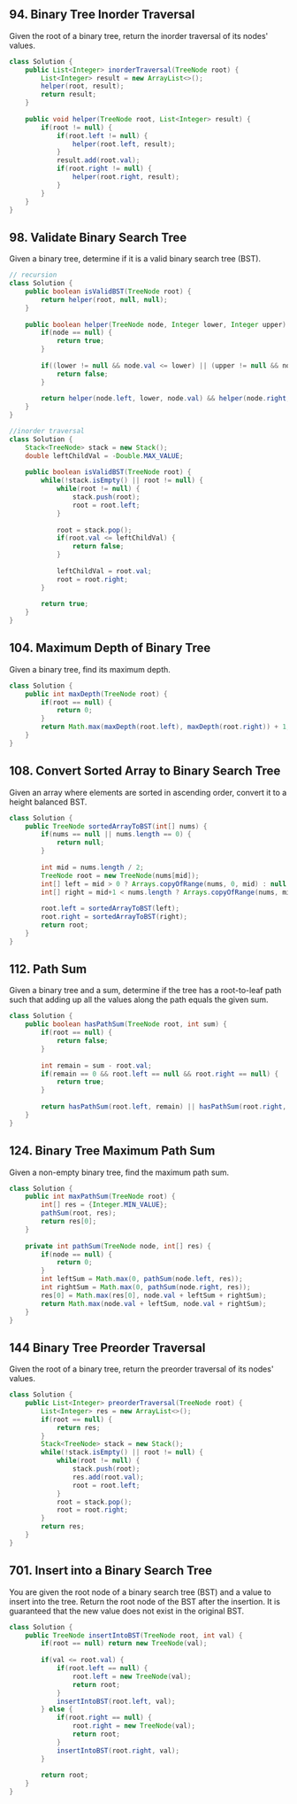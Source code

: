 ## 94. Binary Tree Inorder Traversal
Given the root of a binary tree, return the inorder traversal of its nodes' values.
```java
class Solution {
    public List<Integer> inorderTraversal(TreeNode root) {
        List<Integer> result = new ArrayList<>();
        helper(root, result);
        return result;
    }
    
    public void helper(TreeNode root, List<Integer> result) {
        if(root != null) {
            if(root.left != null) {
                helper(root.left, result);
            }
            result.add(root.val);
            if(root.right != null) {
                helper(root.right, result);
            }
        }
    }
}
```

## 98. Validate Binary Search Tree
Given a binary tree, determine if it is a valid binary search tree (BST).
```java
// recursion
class Solution {
    public boolean isValidBST(TreeNode root) {
        return helper(root, null, null);
    }
    
    public boolean helper(TreeNode node, Integer lower, Integer upper) {
        if(node == null) {
            return true;
        }
        
        if((lower != null && node.val <= lower) || (upper != null && node.val >= upper)) {
            return false;
        }
        
        return helper(node.left, lower, node.val) && helper(node.right, node.val, upper);
    }
}
```

```java
//inorder traversal
class Solution {
    Stack<TreeNode> stack = new Stack();
    double leftChildVal = -Double.MAX_VALUE;
    
    public boolean isValidBST(TreeNode root) {
        while(!stack.isEmpty() || root != null) {
            while(root != null) {
                stack.push(root);
                root = root.left;
            }
            
            root = stack.pop();
            if(root.val <= leftChildVal) {
                return false;
            }
            
            leftChildVal = root.val;
            root = root.right;
        }
        
        return true;
    }
}
```

## 104. Maximum Depth of Binary Tree
Given a binary tree, find its maximum depth.
```java
class Solution {
    public int maxDepth(TreeNode root) {
        if(root == null) {
            return 0;
        }
        return Math.max(maxDepth(root.left), maxDepth(root.right)) + 1;
    }
}
```

## 108. Convert Sorted Array to Binary Search Tree
Given an array where elements are sorted in ascending order, convert it to a height balanced BST.
```java
class Solution {
    public TreeNode sortedArrayToBST(int[] nums) {
        if(nums == null || nums.length == 0) {
            return null;
        } 
        
        int mid = nums.length / 2;
        TreeNode root = new TreeNode(nums[mid]);
        int[] left = mid > 0 ? Arrays.copyOfRange(nums, 0, mid) : null;
        int[] right = mid+1 < nums.length ? Arrays.copyOfRange(nums, mid+1, nums.length) : null;
        
        root.left = sortedArrayToBST(left);
        root.right = sortedArrayToBST(right);
        return root;
    }
}
```

## 112. Path Sum
Given a binary tree and a sum, determine if the tree has a root-to-leaf path such that adding up all the values along the path equals the given sum.
```java
class Solution {
    public boolean hasPathSum(TreeNode root, int sum) {
        if(root == null) {
            return false;
        }
        
        int remain = sum - root.val;
        if(remain == 0 && root.left == null && root.right == null) {
            return true;
        }
        
        return hasPathSum(root.left, remain) || hasPathSum(root.right, remain);   
    }
}
```

## 124. Binary Tree Maximum Path Sum
Given a non-empty binary tree, find the maximum path sum.
```java
class Solution {
    public int maxPathSum(TreeNode root) {
        int[] res = {Integer.MIN_VALUE};
        pathSum(root, res);
        return res[0];
    }
    
    private int pathSum(TreeNode node, int[] res) {
        if(node == null) {
            return 0;
        }
        int leftSum = Math.max(0, pathSum(node.left, res));
        int rightSum = Math.max(0, pathSum(node.right, res));
        res[0] = Math.max(res[0], node.val + leftSum + rightSum);
        return Math.max(node.val + leftSum, node.val + rightSum);
    }
}
```

## 144 Binary Tree Preorder Traversal
Given the root of a binary tree, return the preorder traversal of its nodes' values.
```java
class Solution {
    public List<Integer> preorderTraversal(TreeNode root) {
        List<Integer> res = new ArrayList<>();
        if(root == null) {
            return res;
        }
        Stack<TreeNode> stack = new Stack();
        while(!stack.isEmpty() || root != null) {
            while(root != null) {
                stack.push(root);
                res.add(root.val);
                root = root.left;
            }
            root = stack.pop();
            root = root.right;
        }
        return res;
    }
}
```
## 701. Insert into a Binary Search Tree
You are given the root node of a binary search tree (BST) and a value to insert into the tree. Return the root node of the BST after the insertion. It is guaranteed that the new value does not exist in the original BST.
```java
class Solution {
    public TreeNode insertIntoBST(TreeNode root, int val) {
        if(root == null) return new TreeNode(val);
        
        if(val <= root.val) {
            if(root.left == null) {
                root.left = new TreeNode(val);
                return root;
            }
            insertIntoBST(root.left, val);
        } else {
            if(root.right == null) {
                root.right = new TreeNode(val);
                return root;
            }
            insertIntoBST(root.right, val);
        }
        
        return root;
    }
}
```